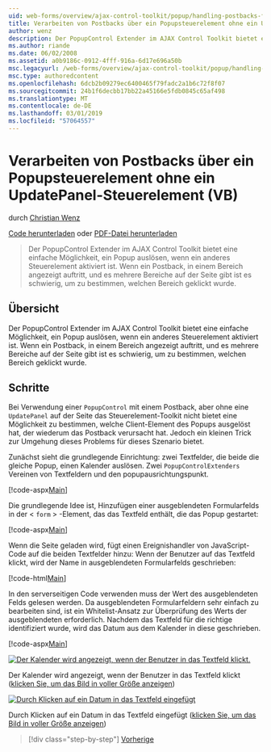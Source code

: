 ```yaml
---
uid: web-forms/overview/ajax-control-toolkit/popup/handling-postbacks-from-a-popup-control-without-an-updatepanel-vb
title: Verarbeiten von Postbacks über ein Popupsteuerelement ohne ein UpdatePanel-Steuerelement (VB) | Microsoft-Dokumentation
author: wenz
description: Der PopupControl Extender im AJAX Control Toolkit bietet eine einfache Möglichkeit, ein Popup auslösen, wenn ein anderes Steuerelement aktiviert ist. Wenn ein Postback in "su" erfolgt...
ms.author: riande
ms.date: 06/02/2008
ms.assetid: a0b9186c-0912-4fff-916a-6d17e696a50b
msc.legacyurl: /web-forms/overview/ajax-control-toolkit/popup/handling-postbacks-from-a-popup-control-without-an-updatepanel-vb
msc.type: authoredcontent
ms.openlocfilehash: 6dcb2b09279ec6400465f79fadc2a1b6c72f8f07
ms.sourcegitcommit: 24b1f6decbb17bb22a45166e5fdb0845c65af498
ms.translationtype: MT
ms.contentlocale: de-DE
ms.lasthandoff: 03/01/2019
ms.locfileid: "57064557"
---
```

<a name="handling-postbacks-from-a-popup-control-without-an-updatepanel-vb"></a>Verarbeiten von Postbacks über ein Popupsteuerelement ohne ein UpdatePanel-Steuerelement (VB)
====================
durch [Christian Wenz](https://github.com/wenz)

[Code herunterladen](http://download.microsoft.com/download/9/3/f/93f8daea-bebd-4821-833b-95205389c7d0/PopupControl3.vb.zip) oder [PDF-Datei herunterladen](http://download.microsoft.com/download/2/d/c/2dc10e34-6983-41d4-9c08-f78f5387d32b/popupcontrol3VB.pdf)

> Der PopupControl Extender im AJAX Control Toolkit bietet eine einfache Möglichkeit, ein Popup auslösen, wenn ein anderes Steuerelement aktiviert ist. Wenn ein Postback, in einem Bereich angezeigt auftritt, und es mehrere Bereiche auf der Seite gibt ist es schwierig, um zu bestimmen, welchen Bereich geklickt wurde.


## <a name="overview"></a>Übersicht

Der PopupControl Extender im AJAX Control Toolkit bietet eine einfache Möglichkeit, ein Popup auslösen, wenn ein anderes Steuerelement aktiviert ist. Wenn ein Postback, in einem Bereich angezeigt auftritt, und es mehrere Bereiche auf der Seite gibt ist es schwierig, um zu bestimmen, welchen Bereich geklickt wurde.

## <a name="steps"></a>Schritte

Bei Verwendung einer `PopupControl` mit einem Postback, aber ohne eine `UpdatePanel` auf der Seite das Steuerelement-Toolkit nicht bietet eine Möglichkeit zu bestimmen, welche Client-Element des Popups ausgelöst hat, der wiederum das Postback verursacht hat. Jedoch ein kleinen Trick zur Umgehung dieses Problems für dieses Szenario bietet.

Zunächst sieht die grundlegende Einrichtung: zwei Textfelder, die beide die gleiche Popup, einen Kalender auslösen. Zwei `PopupControlExtenders` Vereinen von Textfeldern und den popupausrichtungspunkt.

[!code-aspx[Main](handling-postbacks-from-a-popup-control-without-an-updatepanel-vb/samples/sample1.aspx)]

Die grundlegende Idee ist, Hinzufügen einer ausgeblendeten Formularfelds in der &lt; `form` &gt; -Element, das das Textfeld enthält, die das Popup gestartet:

[!code-aspx[Main](handling-postbacks-from-a-popup-control-without-an-updatepanel-vb/samples/sample2.aspx)]

Wenn die Seite geladen wird, fügt einen Ereignishandler von JavaScript-Code auf die beiden Textfelder hinzu: Wenn der Benutzer auf das Textfeld klickt, wird der Name in ausgeblendeten Formularfelds geschrieben:

[!code-html[Main](handling-postbacks-from-a-popup-control-without-an-updatepanel-vb/samples/sample3.html)]

In den serverseitigen Code verwenden muss der Wert des ausgeblendeten Felds gelesen werden. Da ausgeblendeten Formularfeldern sehr einfach zu bearbeiten sind, ist ein Whitelist-Ansatz zur Überprüfung des Werts der ausgeblendeten erforderlich. Nachdem das Textfeld für die richtige identifiziert wurde, wird das Datum aus dem Kalender in diese geschrieben.

[!code-aspx[Main](handling-postbacks-from-a-popup-control-without-an-updatepanel-vb/samples/sample4.aspx)]


[![Der Kalender wird angezeigt, wenn der Benutzer in das Textfeld klickt.](handling-postbacks-from-a-popup-control-without-an-updatepanel-vb/_static/image2.png)](handling-postbacks-from-a-popup-control-without-an-updatepanel-vb/_static/image1.png)

Der Kalender wird angezeigt, wenn der Benutzer in das Textfeld klickt ([klicken Sie, um das Bild in voller Größe anzeigen](handling-postbacks-from-a-popup-control-without-an-updatepanel-vb/_static/image3.png))


[![Durch Klicken auf ein Datum in das Textfeld eingefügt](handling-postbacks-from-a-popup-control-without-an-updatepanel-vb/_static/image5.png)](handling-postbacks-from-a-popup-control-without-an-updatepanel-vb/_static/image4.png)

Durch Klicken auf ein Datum in das Textfeld eingefügt ([klicken Sie, um das Bild in voller Größe anzeigen](handling-postbacks-from-a-popup-control-without-an-updatepanel-vb/_static/image6.png))

> [!div class="step-by-step"]
> [Vorherige](handling-postbacks-from-a-popup-control-with-an-updatepanel-vb.md)
